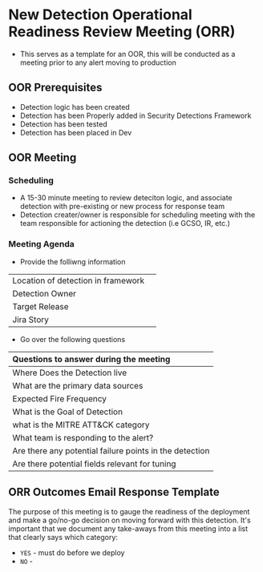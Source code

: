 # New Detection Operational Readiness Review Meeting (ORR)

* This serves as a template for an OOR, this will be conducted as a meeting prior to any alert moving to production

## OOR Prerequisites 

* Detection logic has been created
* Detection has been Properly added in Security Detections Framework
* Detection has been tested 
* Detection has been placed in Dev 

## OOR Meeting 

### Scheduling

* A 15-30 minute meeting to review deteciton logic, and associate detection with pre-existing or new process for response team
* Detection creater/owner is responsible for scheduling meeting with the team responsible for actioning the detection (i.e GCSO, IR, etc.)

### Meeting Agenda

* Provide the folliwng information

| | |
| :---- | :------------- | 
| Location of detection in framework | 
| Detection Owner | 
|Target Release| 
|Jira Story| 


* Go over the following questions 


| Questions to answer during the meeting |  
| :---- |
| Where Does the Detection live | 
| What are the primary data sources | 
| Expected Fire Frequency | 
| What is the Goal of Detection | 
| what is the MITRE ATT&CK category | 
| What team is responding to the alert? | 
| Are there any potential failure points in the detection | 
| Are there potential fields relevant for tuning | 

## ORR Outcomes Email Response Template

The purpose of this meeting is to gauge the readiness of the deployment and make a go/no-go decision on moving forward with this detection. It's important that we document any take-aways from this meeting into a list that clearly says which category:

* `YES` - must do before we deploy
* `NO` - 


